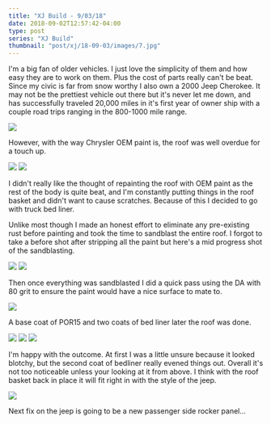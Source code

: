 ```yaml
---
title: "XJ Build - 9/03/18"
date: 2018-09-02T12:57:42-04:00
type: post
series: "XJ Build"
thumbnail: "post/xj/18-09-03/images/7.jpg"
---
```


I'm a big fan of older vehicles. I just love the simplicity of them and how easy they are to work on them. Plus the cost of
parts really can't be beat. Since my civic is far from snow worthy I also own a 2000 Jeep Cherokee. It may not be the prettiest
vehicle out there but it's never let me down, and has successfully traveled 20,000 miles in it's first year of owner ship with
a couple road trips ranging in the 800-1000 mile range.

![](images/1.jpg)

However, with the way Chrysler OEM paint is, the roof was well overdue for a touch up.

![](images/2.jpg)
![](images/3.jpg)

I didn't really like the thought of repainting the roof with OEM paint as the rest of the body is quite beat, and I'm constantly
putting things in the roof basket and didn't want to cause scratches. Because of this I decided to go with truck bed liner.

Unlike most though I made an honest effort to eliminate any pre-existing rust before painting and took the time to sandblast the
entire roof. I forgot to take a before shot after stripping all the paint but here's a mid progress shot of the sandblasting.

![](images/4.jpg)
![](images/5.jpg)

Then once everything was sandblasted I did a quick pass using the DA with 80 grit to ensure the paint would have a nice
surface to mate to.

![](images/6.jpg)

A base coat of POR15 and two coats of bed liner later the roof was done.

![](images/7.jpg)
![](images/8.jpg)
![](images/9.jpg)

I'm happy with the outcome. At first I was a little unsure because it looked blotchy, but the second coat of bedliner really evened things
out. Overall it's not too noticeable unless your looking at it from above. I think with the roof basket back in place it will fit right in
with the style of the jeep.

![](images/10.jpg)

Next fix on the jeep is going to be a new passenger side rocker panel...
